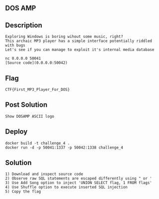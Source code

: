 ## DOS AMP

## Description

    Exploring Windows is boring wihout some music, right?
    This archaic MP3 player has a simple interface potentially riddled with bugs
    Let's see if you can manage to exploit it's internal media database

    nc 0.0.0.0 50041
    [Source code](0.0.0.0:50042)

## Flag

    CTF{First_MP3_Player_For_DOS}

## Post Solution

    Show DOSAMP ASCII logo

## Deploy

    docker build -t challenge_4 .
    docker run -d -p 50041:1337 -p 50042:1338 challenge_4

## Solution

    1) Download and inspect source code
    2) Observe raw SQL statements are escaped differently using " or '
    3) Use Add Song option to inject 'UNION SELECT flag, 1 FROM flags'
    4) Use Shuffle option to execute inserted SQL injection
    5) Copy the flag